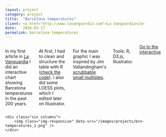 ```yaml
---
layout: project
category: project
title:  "Barcelona temperatures"
client: <a href="http://www.lavanguardia.com">La Vanguardia</a>
date:   2016-03-17
permalink: barcelona-temperatures
---
```

<div class="row">
    <div class="six columns">
        <p>In my first article in <a href="http://www.lavanguardia.com">La Vanguardia</a> I did an interactive chart showing Barcelona temperatures in the past 200 years.</p>
        <p>At first, I had to clean and structure the table with R (<a href="https://github.com/martgnz/bcn-temps">check the code</a>). I also did some LOESS plots, which I edited later on Illustrator.</p>
        <p>For the main graphic I was inspired by Jim Vallandingham's <a href="https://flowingdata.com/2014/10/15/linked-small-multiples/">scrubbable small multiples</a>.</p>
        <p class="u-italic">Tools: R,  D3.js, Illustrator.</p>
        <a class="button btn-primary" href="http://www.lavanguardia.com/vangdata/20160317/40498318244/grafico-invierno-aumento-temperatura-cambio-climatico.html/">Go to the interactive</a>
    </div>

    <div class="six columns">
        <img class="img-responsive" data-src="/images/projects/bcn-temperatures_1.png" />
    </div>
</div>
<div class="row">
    <img class="img-responsive" data-src="/images/projects/bcn-temperatures_2.png" />
</div>
